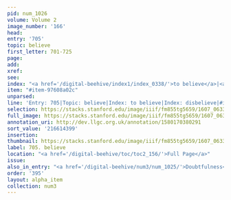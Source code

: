 ```yaml
---
pid: num_1026
volume: Volume 2
image_number: '166'
head:
entry: '705'
topic: believe
first_letter: 701-725
page:
add:
xref:
see:
index: "<a href='/digital-beehive/index1/index_0338/'>to believe</a>|<a href='/digital-beehive/index1/index_1042/'>disbelieve</a>"
item: "#item-97608a02c"
unparsed:
line: 'Entry: 705|Topic: believe|Index: to believe|Index: disbelieve|#item-97608a02c'
selection: https://stacks.stanford.edu/image/iiif/fm855tg5659/1607_0633/917,4399,2806,526/full/0/default.jpg
full_image: https://stacks.stanford.edu/image/iiif/fm855tg5659/1607_0633/full/full/0/default.jpg
annotation_uri: http://dev.llgc.org.uk/annotation/1580170380291
sort_value: '216614399'
insertion:
thumbnail: https://stacks.stanford.edu/image/iiif/fm855tg5659/1607_0633/917,4399,600,180/250,/0/default.jpg
label: 705. believe
location: "<a href='/digital-beehive/toc/toc2_156/'>Full Page</a>"
issue:
also_in_entry: "<a href='/digital-beehive/num3/num_1025/'>Doubtfulness</a>"
order: '395'
layout: alpha_item
collection: num3
---
```

